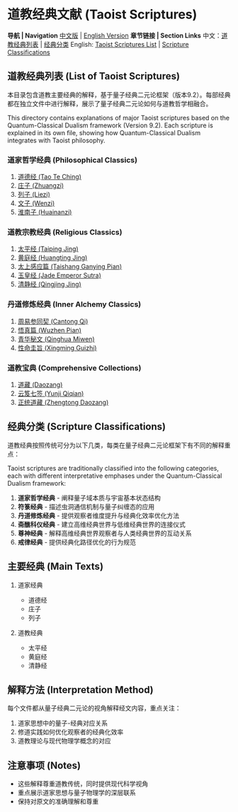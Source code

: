 # 道教经典文献 (Taoist Scriptures)

**导航 | Navigation**
[中文版](#道教经典列表-list-of-taoist-scriptures) | [English Version](#道教经典列表-list-of-taoist-scriptures)
**章节链接 | Section Links**
中文：[道教经典列表](#道教经典列表-list-of-taoist-scriptures) | [经典分类](#经典分类-scripture-classifications)
English: [Taoist Scriptures List](#道教经典列表-list-of-taoist-scriptures) | [Scripture Classifications](#经典分类-scripture-classifications)

## 道教经典列表 (List of Taoist Scriptures)

本目录包含道教主要经典的解释，基于量子经典二元论框架（版本9.2）。每部经典都在独立文件中进行解释，展示了量子经典二元论如何与道教哲学相融合。

This directory contains explanations of major Taoist scriptures based on the Quantum-Classical Dualism framework (Version 9.2). Each scripture is explained in its own file, showing how Quantum-Classical Dualism integrates with Taoist philosophy.

### 道家哲学经典 (Philosophical Classics)
1. [道德经 (Tao Te Ching)](Tao_Te_Ching.md)
2. [庄子 (Zhuangzi)](Zhuangzi.md)
3. [列子 (Liezi)](Liezi.md)
4. [文子 (Wenzi)](Wenzi.md)
5. [淮南子 (Huainanzi)](Huainanzi.md)

### 道教宗教经典 (Religious Classics)
1. [太平经 (Taiping Jing)](Taiping_Jing.md)
2. [黄庭经 (Huangting Jing)](Huangting_Jing.md)
3. [太上感应篇 (Taishang Ganying Pian)](Taishang_Ganying_Pian.md)
4. [玉皇经 (Jade Emperor Sutra)](Jade_Emperor_Sutra.md)
5. [清静经 (Qingjing Jing)](Qingjing_Jing.md)

### 丹道修炼经典 (Inner Alchemy Classics)
1. [周易参同契 (Cantong Qi)](Cantong_Qi.md)
2. [悟真篇 (Wuzhen Pian)](Wuzhen_Pian.md)
3. [青华秘文 (Qinghua Miwen)](Qinghua_Miwen.md)
4. [性命圭旨 (Xingming Guizhi)](Xingming_Guizhi.md)

### 道教宝典 (Comprehensive Collections)
1. [道藏 (Daozang)](Daozang.md)
2. [云笈七签 (Yunji Qiqian)](Yunji_Qiqian.md)
3. [正统道藏 (Zhengtong Daozang)](Zhengtong_Daozang.md)

## 经典分类 (Scripture Classifications)

道教经典按照传统可分为以下几类，每类在量子经典二元论框架下有不同的解释重点：

Taoist scriptures are traditionally classified into the following categories, each with different interpretative emphases under the Quantum-Classical Dualism framework:

1. **道家哲学经典** - 阐释量子域本质与宇宙基本状态结构
2. **符箓经典** - 描述虫洞通信机制与量子纠缠态的应用
3. **丹道修炼经典** - 提供观察者维度提升与经典化效率优化方法
4. **斋醮科仪经典** - 建立高维经典世界与低维经典世界的连接仪式
5. **尊神经典** - 解释高维经典世界观察者与人类经典世界的互动关系
6. **戒律经典** - 提供经典化路径优化的行为规范

## 主要经典 (Main Texts)

1. 道家经典
   - 道德经
   - 庄子
   - 列子

2. 道教经典
   - 太平经
   - 黄庭经
   - 清静经

## 解释方法 (Interpretation Method)

每个文件都从量子经典二元论的视角解释经文内容，重点关注：
1. 道家思想中的量子-经典对应关系
2. 修道实践如何优化观察者的经典化效率
3. 道教理论与现代物理学概念的对应

## 注意事项 (Notes)

- 这些解释尊重道教传统，同时提供现代科学视角
- 重点展示道家思想与量子物理学的深层联系
- 保持对原文的准确理解和尊重